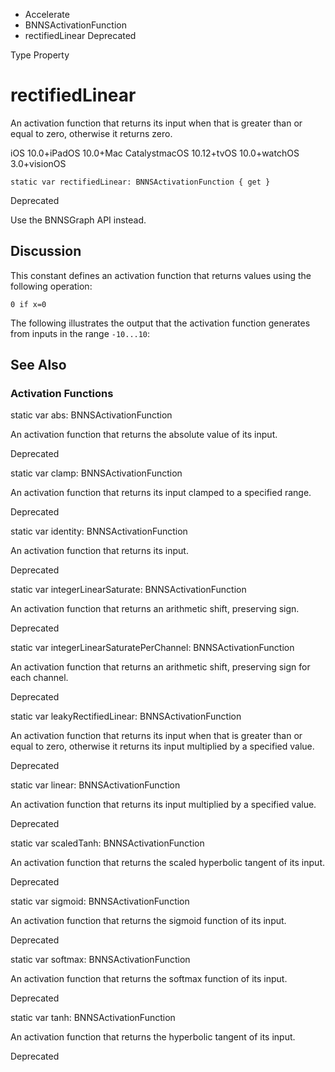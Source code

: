 

- Accelerate
- BNNSActivationFunction
-  rectifiedLinear Deprecated

Type Property

# rectifiedLinear

An activation function that returns its input when that is greater than or equal to zero, otherwise it returns zero.

iOS 10.0+iPadOS 10.0+Mac CatalystmacOS 10.12+tvOS 10.0+watchOS 3.0+visionOS

``` source
static var rectifiedLinear: BNNSActivationFunction { get }
```

Deprecated

Use the BNNSGraph API instead.

## Discussion

This constant defines an activation function that returns values using the following operation:

```
0 if x=0
```

The following illustrates the output that the activation function generates from inputs in the range `-10...10`:

## See Also

### Activation Functions

static var abs: BNNSActivationFunction

An activation function that returns the absolute value of its input.

Deprecated

static var clamp: BNNSActivationFunction

An activation function that returns its input clamped to a specified range.

Deprecated

static var identity: BNNSActivationFunction

An activation function that returns its input.

Deprecated

static var integerLinearSaturate: BNNSActivationFunction

An activation function that returns an arithmetic shift, preserving sign.

Deprecated

static var integerLinearSaturatePerChannel: BNNSActivationFunction

An activation function that returns an arithmetic shift, preserving sign for each channel.

Deprecated

static var leakyRectifiedLinear: BNNSActivationFunction

An activation function that returns its input when that is greater than or equal to zero, otherwise it returns its input multiplied by a specified value.

Deprecated

static var linear: BNNSActivationFunction

An activation function that returns its input multiplied by a specified value.

Deprecated

static var scaledTanh: BNNSActivationFunction

An activation function that returns the scaled hyperbolic tangent of its input.

Deprecated

static var sigmoid: BNNSActivationFunction

An activation function that returns the sigmoid function of its input.

Deprecated

static var softmax: BNNSActivationFunction

An activation function that returns the softmax function of its input.

Deprecated

static var tanh: BNNSActivationFunction

An activation function that returns the hyperbolic tangent of its input.

Deprecated

